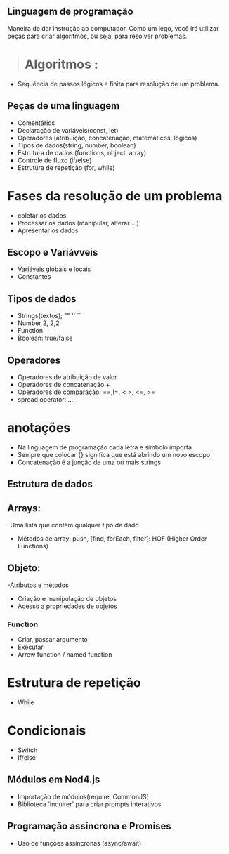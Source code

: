 ## Linguagem de programação
Maneira de dar instrução ao computador.
Como um lego, você irá utilizar peças para criar algoritmos, ou seja, para resolver problemas.

>  # **Algoritmos** : 
  - Sequência de passos lógicos e finita  para resolução de um problema.

  ## Peças de uma linguagem

  - Comentários
  - Declaração de variáveis(const, let)
  - Operadores (atribuição, concatenação, matemáticos, lógicos)
  - Tipos de dados(string, number, boolean)
  - Estrutura de dados (functions, object, array)
  - Controle de fluxo (if/else)
  - Estrutura de repetição (for, while)


# Fases da resolução de um problema
- coletar os dados
- Processar os dados (manipular, alterar ...)
- Apresentar os dados

## Escopo e Variávveis
- Variáveis globais e locais
- Constantes

## Tipos de dados
- Strings(textos); "" '' ``
- Number 2, 2,2
- Function
- Boolean: true/false

## Operadores
- Operadores de atribuição de valor
- Operadores de concatenação +
- Operadores de comparação: ==,!=, < >, <=, >=
- spread operator: ....


# anotações
- Na linguagem de programação cada letra e simbolo importa
- Sempre que colocar {} significa que está abrindo um novo escopo
- Concatenação é a junção de uma ou mais strings

## Estrutura de dados


## Arrays:

-Uma lista que contém qualquer tipo de dado
- Métodos de array: push, [find, forEach, filter]: HOF (Higher Order Functions)


## Objeto:

-Atributos e métodos
- Criação e manipulação de objetos
- Acesso a propriedades de objetos


### Function
- Criar, passar argumento
- Executar
- Arrow function / named function

# Estrutura de repetição 
- While

# Condicionais
- Switch
- If/else

## Módulos em Nod4.js
- Importação de módulos(require, CommonJS)
- Biblioteca 'inquirer' para criar prompts interativos

## Programação assíncrona e Promises
- Uso de funções assíncronas (async/await)
